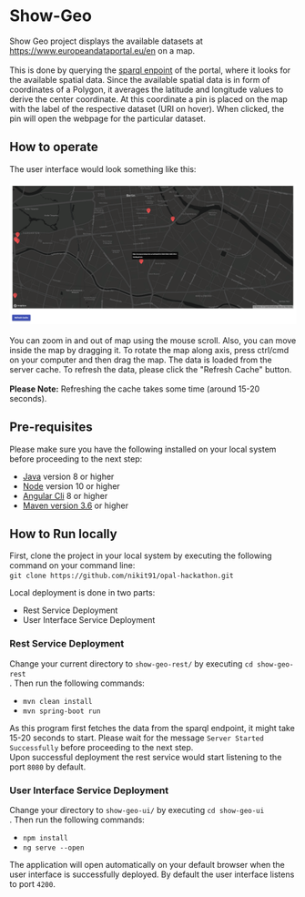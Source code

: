 # Show-Geo
Show Geo project displays the available datasets at https://www.europeandataportal.eu/en on a map.<br><br>
This is done by querying the <a href="https://www.europeandataportal.eu/sparql">sparql enpoint</a> of the portal, where it looks for the available spatial data. Since the available spatial data is in form of coordinates of a Polygon, it averages the latitude and longitude values to derive the center coordinate. At this coordinate a pin is placed on the map with the label of the respective dataset (URI on hover). When clicked, the pin will open the webpage for the particular dataset.
## How to operate
The user interface would look something like this: <br><br>
<kbd>
  <img src="show-geo-ss.png">
</kbd>
<br><br>
You can zoom in and out of map using the mouse scroll. Also, you can move inside the map by dragging it. To rotate the map along axis, press ctrl/cmd on your computer and then drag the map. The data is loaded from the server cache. To refresh the data, please click the "Refresh Cache" button.<br><br>
<b>Please Note:</b> Refreshing the cache takes some time (around 15-20 seconds).
## Pre-requisites
Please make sure you have the following installed on your local system before proceeding to the next step:
* <a href="https://www.oracle.com/java/technologies/javase-downloads.htmll">Java</a> version 8 or higher
* <a href="https://nodejs.org/en/download/">Node</a> version 10 or higher
* <a href="https://cli.angular.io/">Angular Cli</a> 8 or higher
* <a href="https://maven.apache.org/download.cgi">Maven version 3.6</a> or higher
## How to Run locally
First, clone the project in your local system by executing the following command on your command line: <br>`git clone https://github.com/nikit91/opal-hackathon.git` <br>

Local deployment is done in two parts:
* Rest Service Deployment
* User Interface Service Deployment

### Rest Service Deployment
Change your current directory to `show-geo-rest/` by executing `cd show-geo-rest` <br>. Then run the following commands:
* `mvn clean install`
* `mvn spring-boot run`

As this program first fetches the data from the sparql endpoint, it might take 15-20 seconds to start. Please wait for the message `Server Started Successfully` before proceeding to the next step. <br>
Upon successful deployment the rest service would start listening to the port `8080` by default.

### User Interface Service Deployment
Change your directory to `show-geo-ui/` by executing `cd show-geo-ui` <br>. Then run the following commands:
* `npm install`
* `ng serve --open`

The application will open automatically on your default browser when the user interface is successfully deployed. By default the user interface listens to port `4200`.
